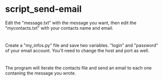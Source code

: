 # script_send-email
Edit the "message.txt" with the message you want, then edit the "mycontacts.txt" with your contacts name and email.
# 
Create a "my_infos.py" file and save two variables. "login" and "password" of your email account. You'll need to change the host and port as well.
#
The program will iterate the contacts file and send an email to each one contaning the message you wrote.
